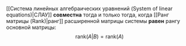 [[Система линейных алгебраических уравнений (System of linear equations)|СЛАУ]] **совместна** тогда и только тогда, когда [[Ранг матрицы (Rank)|ранг]] расширенной матрицы системы **равен** рангу основной матрицы:$$\text{rank}(A|B)=\text{rank}(A)$$